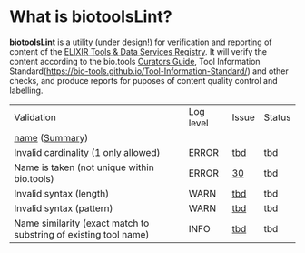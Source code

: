 # What is biotoolsLint?
**biotoolsLint** is a utility (under design!) for verification and reporting of content of the [ELIXIR Tools & Data Services Registry](https://bio.tools).  It will verify the content according to the bio.tools [Curators Guide](https://biotools.readthedocs.io/en/latest/curators_guide.html), Tool Information Standard(https://bio-tools.github.io/Tool-Information-Standard/) and other checks, and produce reports for puposes of content quality control and labelling.


<table>
<tr>
    <td>Validation</td>
    <td>Log level</td>
    <td>Issue</td>
    <td>Status</td>
</tr>
  
<tr><td colspan="3"><a href=https://biotools.readthedocs.io/en/latest/api_usage_guide.html#name>name</a> (<a href=https://biotoolsschema.readthedocs.io/en/latest/biotoolsschema_elements.html#summary-group>Summary</a>)</td></tr>
<tr>
    <td>Invalid cardinality (1 only allowed)</td>
    <td>ERROR</td>
    <td><a href=https://github.com/bio-tools/biotoolsLint/issues/>tbd</a></td>
    <td>tbd</td>
</tr>
<tr>
    <td>Name is taken (not unique within bio.tools)</td>
    <td>ERROR</td>
    <td><a href=https://github.com/bio-tools/biotoolsLint/issues/30>30<a/></td>
    <td>tbd</td>
</tr>
<tr>
    <td>Invalid syntax (length)</td>
    <td>WARN</td>
    <td><a href=https://github.com/bio-tools/biotoolsLint/issues/>tbd<a/></td>
    <td>tbd</td>
</tr>
<tr>
    <td>Invalid syntax (pattern)</td>
    <td>WARN</td>
    <td><a href=https://github.com/bio-tools/biotoolsLint/issues/>tbd<a/></td>
    <td>tbd</td>
</tr>
<tr>
    <td>Name similarity (exact match to substring of existing tool name)</td>
    <td>INFO</td>
    <td><a href=https://github.com/bio-tools/biotoolsLint/issues/>tbd<a/></td>
    <td>tbd</td>
</tr>